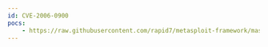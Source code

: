 ```yaml
---
id: CVE-2006-0900
pocs:
    - https://raw.githubusercontent.com/rapid7/metasploit-framework/master/modules/auxiliary/dos/freebsd/nfsd/nfsd_mount.rb
---
```

